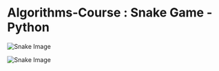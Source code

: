 # Algorithms-Course : Snake Game - Python

<img src="file:///C:/Users/lolo3/Downloads/snake1.png" alt="Snake Image">

![Snake Image](https://raw.githubusercontent.com/your-username/your-repository/main/snake1.png)

